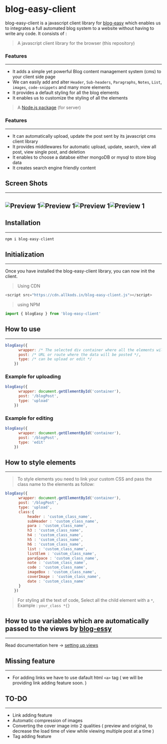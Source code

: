 # blog-easy-client
blog-easy-client is a javascript client library for [blog-easy](https://github.com/allkods/blog-easy) which enables us to integrates a full automated blog system to a website without having to write any code. 
It consists of :

>A javascript client library for the browser (this repository)
### Features
---
- It adds a simple yet powerful Blog content management system (cms) to your client side page
- We can easily add and alter `Header`, `Sub-headers`, `Paragraphs`, `Notes`, `List`, `images`, `code-snippets` and many more elements
- It provides a default styling for all the blog elements
- It enables us to customize the styling of all the elements

>A [Node.js package](https://github.com/allkods/blog-easy) (for server)
### Features
---
- It can automatically upload, update the post sent by its javascript cms client library
- It provides middlewares for automatic upload, update, search, view all post, view single post, and deletion
- It enables to choose a databse either mongoDB or mysql to store blog data
- It creates search engine friendly content

## Screen Shots
---
![Preview 1](https://allkods.in/img/p1.jpg)![Preview 1](https://allkods.in/img/p2.jpg)![Preview 1](https://allkods.in/img/p3.jpg)![Preview 1](https://allkods.in/img/p4.jpg)
---
## Installation
---
```javascript
npm i blog-easy-client
```

## Initialization
---
Once you have installed the blog-easy-client library, you can now init the client.
>Using CDN

```javascript
<script src="https://cdn.allkods.in/blog-easy-client.js"></script>
```

>using NPM

```javascript
import { blogEasy } from 'blog-easy-client'
```

## How to use
---
```javascript
blogEasy({
      wrapper: /* The selected div container where all the elements will added */,
      post: /* URL or route where the data will be posted */,
      type: /* can be upload or edit */
    })
```

### Example for uploading
```javascript
blogEasy({
      wrapper: document.getElementById('container'),
      post: '/blogPost',
      type: 'upload'
    })
```

### Example for editing
```javascript
blogEasy({
      wrapper: document.getElementById('container'),
      post: '/blogPost',
      type: 'edit'
    })
```

## How to style elements
---
> To style elements you need to link your custom CSS and pass the class name to the elements as follow:
```javascript
blogEasy({
      wrapper: document.getElementById('container'),
      post: '/blogPost',
      type: 'upload',
      class:{
          header : 'custom_class_name',
          subHeader : 'custom_class_name',
          para : 'custom_class_name',
          h3 : 'custom_class_name',
          h4 : 'custom_class_name',
          h5 : 'custom_class_name',
          h6 : 'custom_class_name',
          list : 'custom_class_name',
          listElem : 'custom_class_name',
          paraSpace : 'custom_class_name',
          note : 'custom_class_name',
          code : 'custom_class_name',
          imageBox : 'custom_class_name',
          coverImage : 'custom_class_name',
          date : 'custom_class_name'
      }
    })
```
> For styling all the text of code, Select all the child element with a `*`, Example : `your_class *{}`



## How to use variables which are automatically passed to the views by [blog-essy](https://github.com/allkods/blog-easy)
---
Read documentation here -> [setting up views](https://allkods.in/projects/blog-easy)

## Missing feature
---
- For adding links we have to use dafault html `<a>` tag ( we will be providing link adding feature soon. )
## TO-DO
---
- Link adding feature
- Automatic compression of images
- Converting the cover image into 2 qualities ( preview and original, to decrease the load time of view while viewing multiple post at a time )
- Tag adding feature